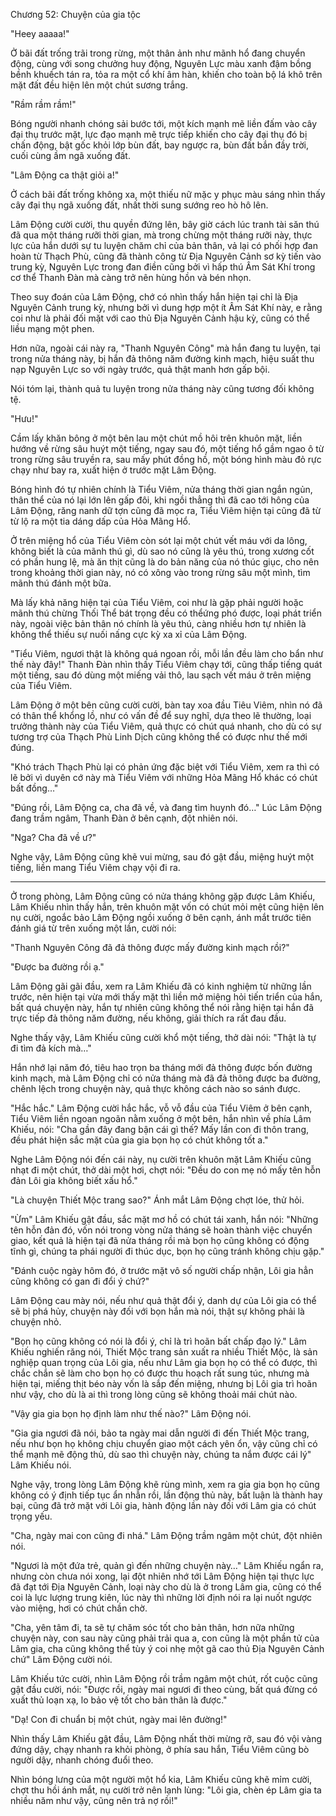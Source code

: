 




Chương 52: Chuyện của gia tộc


"Heey aaaaa!"

Ở bãi đất trống trãi trong rừng, một thân ảnh như mãnh hổ đang chuyển động, cùng với song chưởng huy động, Nguyên Lực màu xanh đậm bồng bềnh khuếch tán ra, tỏa ra một cổ khí âm hàn, khiến cho toàn bộ lá khô trên mặt đất đều hiện lên một chút sương trắng.

"Rầm rầm rầm!"

Bóng người nhanh chóng sải bước tới, một kích mạnh mẽ liền đấm vào cây đại thụ trước mặt, lực đạo mạnh mẽ trực tiếp khiến cho cây đại thụ đó bị chấn động, bật gốc khỏi lớp bùn đất, bay ngược ra, bùn đất bắn đầy trời, cuối cùng ầm ngã xuống đất.

"Lâm Động ca thật giỏi a!"

Ở cách bãi đất trống không xa, một thiếu nữ mặc y phục màu sáng nhìn thấy cây đại thụ ngã xuống đất, nhất thời sung sướng reo hò hô lên.

Lâm Động cười cười, thu quyền đứng lên, bây giờ cách lúc tranh tài săn thú đã qua một tháng rưỡi thời gian, mà trong chừng một tháng rưỡi này, thực lực của hắn dưới sự tu luyện chăm chỉ của bản thân, vả lại có phối hợp đan hoàn từ Thạch Phù, cũng đã thành công từ Địa Nguyên Cảnh sơ kỳ tiến vào trung kỳ, Nguyên Lực trong đan điền cũng bởi vì hấp thú Âm Sát Khí trong cơ thể Thanh Đàn mà càng trở nên hùng hồn và bén nhọn.

Theo suy đoán của Lâm Động, chớ có nhìn thấy hắn hiện tại chỉ là Địa Nguyên Cảnh trung kỳ, nhưng bởi vì dung hợp một ít Âm Sát Khí này, e rằng coi như là phải đối mặt với cao thủ Địa Nguyên Cảnh hậu kỳ, cũng có thể liều mạng một phen.

Hơn nữa, ngoài cái này ra, "Thanh Nguyên Công" mà hắn đang tu luyện, tại trong nửa tháng này, bị hắn đả thông năm đường kinh mạch, hiệu suất thu nạp Nguyên Lực so với ngày trước, quả thật manh hơn gấp bội.

Nói tóm lại, thành quả tu luyện trong nửa tháng này cũng tương đối không tệ.

"Hưu!"

Cầm lấy khăn bông ở một bên lau một chút mồ hôi trên khuôn mặt, liền hướng về rừng sâu huýt một tiếng, ngay sau đó, một tiếng hổ gầm ngao ô từ trong rừng sâu truyền ra, sau mấy phút đồng hồ, một bóng hình màu đỏ rực chạy như bay ra, xuất hiện ở trước mặt Lâm Động.

Bóng hình đó tự nhiên chính là Tiểu Viêm, nửa tháng thời gian ngắn ngủn, thân thể của nó lại lớn lên gấp đôi, khi ngồi thẳng thì đã cao tới hông của Lâm Động, răng nanh dữ tợn cũng đã mọc ra, Tiểu Viêm hiện tại cũng đã từ từ lộ ra một tia dáng dấp của Hỏa Mãng Hổ.

Ở trên miệng hổ của Tiểu Viêm còn sót lại một chút vết máu với da lông, không biết là của mãnh thú gì, dù sao nó cũng là yêu thú, trong xương cốt có phần hung lệ, mà ăn thịt cũng là do bản năng của nó thúc giục, cho nên trong khoảng thời gian này, nó có xông vào trong rừng sâu một mình, tìm mãnh thú đánh một bữa.

Mà lấy khả năng hiện tại của Tiểu Viêm, coi như là gặp phải người hoặc mãnh thú chừng Thối Thể bát trọng đều có thểứng phó được, loại phát triển này, ngoài việc bản thân nó chính là yêu thú, càng nhiều hơn tự nhiên là không thể thiếu sự nuối nấng cực kỳ xa xỉ của Lâm Động.

"Tiểu Viêm, ngươi thật là không quá ngoan rồi, mỗi lần đều làm cho bẩn như thế này đây!" Thanh Đàn nhìn thấy Tiểu Viêm chạy tới, cũng thấp tiếng quát một tiếng, sau đó dùng một miếng vải thô, lau sạch vết máu ở trên miệng của Tiểu Viêm.

Lâm Động ở một bên cũng cười cười, bàn tay xoa đầu Tiêu Viêm, nhìn nó đã có thân thể khổng lồ, như có vấn đề để suy nghĩ, dựa theo lẽ thường, loại trưởng thành này của Tiểu Viêm, quả thực có chút quá nhanh, cho dù có sự tương trợ của Thạch Phù Linh Dịch cũng không thể có được như thế mới đúng.

"Khó trách Thạch Phù lại có phản ứng đặc biệt với Tiểu Viêm, xem ra thì có lẽ bởi vì duyên cớ này mà Tiểu Viêm với những Hỏa Mãng Hổ khác có chút bất đồng…"

"Đúng rồi, Lâm Động ca, cha đã về, và đang tìm huynh đó…" Lúc Lâm Động đang trầm ngâm, Thanh Đàn ở bên cạnh, đột nhiên nói.

"Nga? Cha đã về ư?"

Nghe vậy, Lâm Động cũng khẽ vui mừng, sau đó gật đầu, miệng huýt một tiếng, liền mang Tiểu Viêm chạy vội đi ra.

***

Ở trong phòng, Lâm Động cũng có nửa tháng không gặp được Lâm Khiếu, Lâm Khiếu nhìn thấy hắn, trên khuôn mặt vốn có chút mỏi mệt cũng hiện lên nụ cười, ngoắc bảo Lâm Động ngồi xuống ở bên cạnh, ánh mắt trước tiên đánh giá từ trên xuống một lần, cười nói:

"Thanh Nguyên Công đã đả thông được mấy đường kinh mạch rồi?"

"Được ba đường rồi ạ."

Lâm Động gãi gãi đầu, xem ra Lâm Khiếu đã có kinh nghiệm từ những lần trước, nên hiện tại vừa mới thấy mặt thì liền mở miệng hỏi tiến triển của hắn, bất quá chuyện này, hắn tự nhiên cũng không thể nói rằng hiện tại hắn đã trực tiếp đả thông năm đường, nếu không, giải thích ra rất đau đầu.

Nghe thấy vậy, Lâm Khiếu cũng cười khổ một tiếng, thở dài nói: "Thật là tự đi tìm đả kích mà…"

Hắn nhớ lại năm đó, tiêu hao trọn ba tháng mới đả thông được bốn đường kinh mạch, mà Lâm Động chỉ có nửa tháng mà đã đả thông được ba đường, chênh lệch trong chuyện này, quả thực không cách nào so sánh được.

"Hắc hắc." Lâm Động cười hắc hắc, vỗ vỗ đầu của Tiểu Viêm ở bên cạnh, Tiểu Viêm liền ngoan ngoãn nằm xuống ở một bên, hắn nhìn về phía Lâm Khiếu, nói: "Cha gần đây đang bận cái gì thế? Mấy lần con đi thôn trang, đều phát hiện sắc mặt của gia gia bọn họ có chút không tốt a."

Nghe Lâm Động nói đến cái này, nụ cười trên khuôn mặt Lâm Khiếu cũng nhạt đi một chút, thở dài một hơi, chợt nói: "Đều do con mẹ nó mấy tên hỗn đản Lôi gia không biết xấu hổ."

"Là chuyện Thiết Mộc trang sao?" Ánh mắt Lâm Động chợt lóe, thử hỏi.

"Ừm" Lâm Khiếu gật đầu, sắc mặt mơ hồ có chút tái xanh, hắn nói: "Những tên hỗn đản đó, vốn nói trong vòng nửa tháng sẽ hoàn thành việc chuyển giao, kết quả là hiện tại đã nửa tháng rồi mà bọn họ cũng không có động tĩnh gì, chúng ta phái người đi thúc dục, bọn họ cũng tránh không chịu gặp."

"Đánh cuộc ngày hôm đó, ở trước mặt vô số người chấp nhận, Lôi gia hẳn cũng không có gan đi đổi ý chứ?"

Lâm Động cau mày nói, nếu như quả thật đổi ý, danh dự của Lôi gia có thể sẽ bị phá hủy, chuyện này đối với bọn hắn mà nói, thật sự không phải là chuyện nhỏ.

"Bọn họ cũng không có nói là đổi ý, chỉ là trì hoãn bất chấp đạo lý." Lâm Khiếu nghiến răng nói, Thiết Mộc trang sản xuất ra nhiều Thiết Mộc, là sản nghiệp quan trọng của Lôi gia, nếu như Lâm gia bọn họ có thể có được, thì chắc chắn sẽ làm cho bọn họ có được thu hoạch rất sung túc, nhưng mà hiện tại, miếng thịt béo này vốn là sắp đến miệng, nhưng bị Lôi gia trì hoãn như vậy, cho dù là ai thì trong lòng cũng sẽ không thoải mái chút nào.

"Vậy gia gia bọn họ định làm như thế nào?" Lâm Động nói.

"Gia gia ngươi đã nói, bảo ta ngày mai dẫn người đi đến Thiết Mộc trang, nếu như bọn họ không chịu chuyển giao một cách yên ổn, vậy cũng chỉ có thể mạnh mẽ động thủ, dù sao thì chuyện này, chúng ta nắm được cái lý" Lâm Khiếu nói.

Nghe vậy, trong lòng Lâm Động khẽ rùng mình, xem ra gia gia bọn họ cũng không có ý định tiếp tục ẩn nhẫn rồi, lần động thủ này, bất luận là thành hay bại, cũng đã trở mặt với Lôi gia, hành động lần này đối với Lâm gia có chút trọng yếu.

"Cha, ngày mai con cũng đi nhá." Lâm Động trầm ngâm một chút, đột nhiên nói.

"Ngươi là một đứa trẻ, quản gì đến những chuyện này…" Lâm Khiếu ngẩn ra, nhưng còn chưa nói xong, lại đột nhiên nhớ tới Lâm Động hiện tại thực lực đã đạt tới Địa Nguyên Cảnh, loại này cho dù là ở trong Lâm gia, cũng có thể coi là lực lượng trung kiên, lúc này thì những lời định nói ra lại nuốt ngược vào miệng, hơi có chút chần chờ.

"Cha, yên tâm đi, ta sẽ tự chăm sóc tốt cho bản thân, hơn nữa những chuyện này, con sau này cũng phải trải qua a, con cũng là một phần tử của Lâm gia, cha cũng không thể tùy ý coi nhẹ một gã cao thủ Địa Nguyên Cảnh chứ" Lâm Động cười nói.

Lâm Khiếu tức cười, nhìn Lâm Động rồi trầm ngâm một chút, rốt cuộc cũng gật đầu cười, nói: "Được rồi, ngày mai ngươi đi theo cùng, bất quá đừng có xuất thủ loạn xạ, lo bảo vệ tốt cho bản thân là được."

"Dạ! Con đi chuẩn bị một chút, ngày mai lên đường!"

Nhìn thấy Lâm Khiếu gật đầu, Lâm Động nhất thời mừng rỡ, sau đó vội vàng đứng dậy, chạy nhanh ra khỏi phòng, ở phía sau hắn, Tiểu Viêm cũng bò người dậy, nhanh chóng đuổi theo.

Nhìn bóng lưng của một người một hổ kia, Lâm Khiếu cũng khẽ mỉm cười, chợt thu hồi ánh mắt, nụ cười trở nên lạnh lùng: "Lôi gia, chèn ép Lâm gia ta nhiều năm như vậy, cũng nên trả nợ rồi!"




